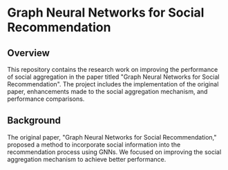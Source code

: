 # Graph Neural Networks for Social Recommendation

## Overview
This repository contains the research work on improving the performance of social aggregation in the paper titled "Graph Neural Networks for Social Recommendation". The project includes the implementation of the original paper, enhancements made to the social aggregation mechanism, and performance comparisons.


## Background
The original paper, "Graph Neural Networks for Social Recommendation," proposed a method to incorporate social information into the recommendation process using GNNs. We focused on improving the social aggregation mechanism to achieve better performance.
